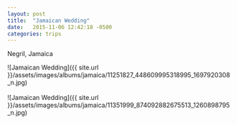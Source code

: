 ```yaml
---
layout: post
title:  "Jamaican Wedding"
date:   2015-11-06 12:42:18 -0500
categories: trips
---
```

Negril, Jamaica

![Jamaican Wedding]({{ site.url }}/assets/images/albums/jamaica/11251827_448609995318995_1697920308_n.jpg)
<br/><br/>
![Jamaican Wedding]({{ site.url }}/assets/images/albums/jamaica/11351999_874092882675513_1260898795_n.jpg)
